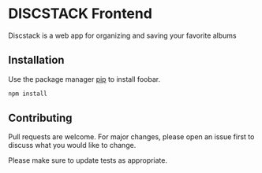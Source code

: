 

# DISCSTACK Frontend

Discstack is a web app for organizing and saving your favorite albums

## Installation

Use the package manager [pip](https://pip.pypa.io/en/stable/) to install foobar.

```bash
npm install 

```


## Contributing

Pull requests are welcome. For major changes, please open an issue first
to discuss what you would like to change.

Please make sure to update tests as appropriate.

